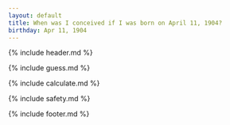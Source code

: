 ```yaml
---
layout: default
title: When was I conceived if I was born on April 11, 1904?
birthday: Apr 11, 1904
---
```


{% include header.md %}

{% include guess.md %}

{% include calculate.md %}

{% include safety.md %}

{% include footer.md %}




